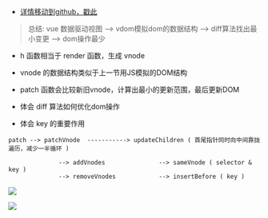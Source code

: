 
- [详情移动到github，戳此](https://github.com/Brannua/vdom_diff)

> 总结: vue 数据驱动视图 --> vdom模拟dom的数据结构 --> diff算法找出最小变更 --> dom操作最少

- h 函数相当于 render 函数，生成 vnode

- vnode 的数据结构类似于上一节用JS模拟的DOM结构

- patch 函数会比较新旧vnode，计算出最小的更新范围，最后更新DOM

- 体会 diff 算法如何优化dom操作

- 体会 key 的重要作用

```
patch --> patchVnode  -----------> updateChildren ( 首尾指针同时向中间靠拢遍历，减少一半循环 )

              --> addVnodes               --> sameVnode ( selector & key )
              --> removeVnodes            --> insertBefore ( key )
```

![](https://s1.ax1x.com/2020/05/07/YeZO1O.png)

![](https://s1.ax1x.com/2020/05/07/Yeecbd.png)
